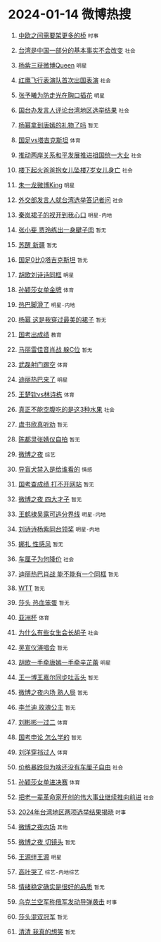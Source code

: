 # 2024-01-14 微博热搜 
1. [中欧之间需要架更多的桥](https://m.weibo.cn/search?containerid=100103type%3D1%26t%3D10%26q%3D%23%E4%B8%AD%E6%AC%A7%E4%B9%8B%E9%97%B4%E9%9C%80%E8%A6%81%E6%9E%B6%E6%9B%B4%E5%A4%9A%E7%9A%84%E6%A1%A5%23&stream_entry_id=51&isnewpage=1&extparam=seat%3D1%26cate%3D10103%26q%3D%2523%25E4%25B8%25AD%25E6%25AC%25A7%25E4%25B9%258B%25E9%2597%25B4%25E9%259C%2580%25E8%25A6%2581%25E6%259E%25B6%25E6%259B%25B4%25E5%25A4%259A%25E7%259A%2584%25E6%25A1%25A5%2523%26dgr%3D0%26pos%3D0%26filter_type%3Drealtimehot%26c_type%3D51%26stream_entry_id%3D51%26display_time%3D1705165446%26pre_seqid%3D170516544623000451176) `时事` 

2. [台湾是中国一部分的基本事实不会改变](https://m.weibo.cn/search?containerid=100103type%3D1%26t%3D10%26q%3D%23%E5%8F%B0%E6%B9%BE%E6%98%AF%E4%B8%AD%E5%9B%BD%E4%B8%80%E9%83%A8%E5%88%86%E7%9A%84%E5%9F%BA%E6%9C%AC%E4%BA%8B%E5%AE%9E%E4%B8%8D%E4%BC%9A%E6%94%B9%E5%8F%98%23&stream_entry_id=31&isnewpage=1&extparam=seat%3D1%26cate%3D5001%26flag%3D4%26filter_type%3Drealtimehot%26stream_entry_id%3D31%26lcate%3D5001%26band_rank%3D1%26q%3D%2523%25E5%258F%25B0%25E6%25B9%25BE%25E6%2598%25AF%25E4%25B8%25AD%25E5%259B%25BD%25E4%25B8%2580%25E9%2583%25A8%25E5%2588%2586%25E7%259A%2584%25E5%259F%25BA%25E6%259C%25AC%25E4%25BA%258B%25E5%25AE%259E%25E4%25B8%258D%25E4%25BC%259A%25E6%2594%25B9%25E5%258F%2598%2523%26dgr%3D0%26pos%3D0%26c_type%3D31%26realpos%3D1%26display_time%3D1705165446%26pre_seqid%3D170516544623000451176) `社会` 

3. [杨紫三获微博Queen](https://m.weibo.cn/search?containerid=100103type%3D1%26t%3D10%26q%3D%23%E6%9D%A8%E7%B4%AB%E4%B8%89%E8%8E%B7%E5%BE%AE%E5%8D%9AQueen%23&stream_entry_id=31&isnewpage=1&extparam=seat%3D1%26cate%3D5001%26flag%3D2%26filter_type%3Drealtimehot%26stream_entry_id%3D31%26lcate%3D5001%26band_rank%3D2%26q%3D%2523%25E6%259D%25A8%25E7%25B4%25AB%25E4%25B8%2589%25E8%258E%25B7%25E5%25BE%25AE%25E5%258D%259AQueen%2523%26dgr%3D0%26pos%3D1%26c_type%3D31%26realpos%3D2%26display_time%3D1705165446%26pre_seqid%3D170516544623000451176) `明星` 

4. [红鹰飞行表演队首次出国表演](https://m.weibo.cn/search?containerid=100103type%3D1%26t%3D10%26q%3D%23%E7%BA%A2%E9%B9%B0%E9%A3%9E%E8%A1%8C%E8%A1%A8%E6%BC%94%E9%98%9F%E9%A6%96%E6%AC%A1%E5%87%BA%E5%9B%BD%E8%A1%A8%E6%BC%94%23&stream_entry_id=31&isnewpage=1&extparam=seat%3D1%26cate%3D5001%26flag%3D0%26filter_type%3Drealtimehot%26stream_entry_id%3D31%26lcate%3D5001%26band_rank%3D3%26q%3D%2523%25E7%25BA%25A2%25E9%25B9%25B0%25E9%25A3%259E%25E8%25A1%258C%25E8%25A1%25A8%25E6%25BC%2594%25E9%2598%259F%25E9%25A6%2596%25E6%25AC%25A1%25E5%2587%25BA%25E5%259B%25BD%25E8%25A1%25A8%25E6%25BC%2594%2523%26dgr%3D0%26pos%3D2%26c_type%3D31%26realpos%3D3%26display_time%3D1705165446%26pre_seqid%3D170516544623000451176) `社会` 

5. [张予曦为防走光在胸口插花](https://m.weibo.cn/search?containerid=100103type%3D1%26t%3D10%26q%3D%23%E5%BC%A0%E4%BA%88%E6%9B%A6%E4%B8%BA%E9%98%B2%E8%B5%B0%E5%85%89%E5%9C%A8%E8%83%B8%E5%8F%A3%E6%8F%92%E8%8A%B1%23&stream_entry_id=31&isnewpage=1&extparam=seat%3D1%26cate%3D5001%26flag%3D1%26filter_type%3Drealtimehot%26stream_entry_id%3D31%26lcate%3D5001%26band_rank%3D4%26q%3D%2523%25E5%25BC%25A0%25E4%25BA%2588%25E6%259B%25A6%25E4%25B8%25BA%25E9%2598%25B2%25E8%25B5%25B0%25E5%2585%2589%25E5%259C%25A8%25E8%2583%25B8%25E5%258F%25A3%25E6%258F%2592%25E8%258A%25B1%2523%26dgr%3D0%26pos%3D3%26c_type%3D31%26realpos%3D4%26display_time%3D1705165446%26pre_seqid%3D170516544623000451176) `明星` 

6. [国台办发言人评论台湾地区选举结果](https://m.weibo.cn/search?containerid=100103type%3D1%26t%3D10%26q%3D%23%E5%9B%BD%E5%8F%B0%E5%8A%9E%E5%8F%91%E8%A8%80%E4%BA%BA%E8%AF%84%E8%AE%BA%E5%8F%B0%E6%B9%BE%E5%9C%B0%E5%8C%BA%E9%80%89%E4%B8%BE%E7%BB%93%E6%9E%9C%23&stream_entry_id=31&isnewpage=1&extparam=seat%3D1%26cate%3D5001%26flag%3D0%26filter_type%3Drealtimehot%26stream_entry_id%3D31%26lcate%3D5001%26band_rank%3D5%26q%3D%2523%25E5%259B%25BD%25E5%258F%25B0%25E5%258A%259E%25E5%258F%2591%25E8%25A8%2580%25E4%25BA%25BA%25E8%25AF%2584%25E8%25AE%25BA%25E5%258F%25B0%25E6%25B9%25BE%25E5%259C%25B0%25E5%258C%25BA%25E9%2580%2589%25E4%25B8%25BE%25E7%25BB%2593%25E6%259E%259C%2523%26dgr%3D0%26pos%3D4%26c_type%3D31%26realpos%3D5%26display_time%3D1705165446%26pre_seqid%3D170516544623000451176) `社会` 

7. [杨幂拿到唐嫣的礼物了吗](https://m.weibo.cn/search?containerid=100103type%3D1%26t%3D10%26q%3D%E6%9D%A8%E5%B9%82%E6%8B%BF%E5%88%B0%E5%94%90%E5%AB%A3%E7%9A%84%E7%A4%BC%E7%89%A9%E4%BA%86%E5%90%97&stream_entry_id=31&isnewpage=1&extparam=seat%3D1%26cate%3D5001%26flag%3D2%26filter_type%3Drealtimehot%26stream_entry_id%3D31%26lcate%3D5001%26band_rank%3D6%26q%3D%25E6%259D%25A8%25E5%25B9%2582%25E6%258B%25BF%25E5%2588%25B0%25E5%2594%2590%25E5%25AB%25A3%25E7%259A%2584%25E7%25A4%25BC%25E7%2589%25A9%25E4%25BA%2586%25E5%2590%2597%26dgr%3D0%26pos%3D5%26c_type%3D31%26realpos%3D6%26display_time%3D1705165446%26pre_seqid%3D170516544623000451176) `暂无` 

8. [国足vs塔吉克斯坦](https://m.weibo.cn/search?containerid=100103type%3D1%26t%3D10%26q%3D%23%E5%9B%BD%E8%B6%B3vs%E5%A1%94%E5%90%89%E5%85%8B%E6%96%AF%E5%9D%A6%23&stream_entry_id=31&isnewpage=1&extparam=seat%3D1%26cate%3D5001%26flag%3D2%26filter_type%3Drealtimehot%26stream_entry_id%3D31%26lcate%3D5001%26band_rank%3D7%26q%3D%2523%25E5%259B%25BD%25E8%25B6%25B3vs%25E5%25A1%2594%25E5%2590%2589%25E5%2585%258B%25E6%2596%25AF%25E5%259D%25A6%2523%26dgr%3D0%26pos%3D6%26c_type%3D31%26realpos%3D7%26display_time%3D1705165446%26pre_seqid%3D170516544623000451176) `体育` 

9. [推动两岸关系和平发展推进祖国统一大业](https://m.weibo.cn/search?containerid=100103type%3D1%26t%3D10%26q%3D%23%E6%8E%A8%E5%8A%A8%E4%B8%A4%E5%B2%B8%E5%85%B3%E7%B3%BB%E5%92%8C%E5%B9%B3%E5%8F%91%E5%B1%95%E6%8E%A8%E8%BF%9B%E7%A5%96%E5%9B%BD%E7%BB%9F%E4%B8%80%E5%A4%A7%E4%B8%9A%23&stream_entry_id=31&isnewpage=1&extparam=seat%3D1%26cate%3D5001%26flag%3D1%26filter_type%3Drealtimehot%26stream_entry_id%3D31%26lcate%3D5001%26band_rank%3D8%26q%3D%2523%25E6%258E%25A8%25E5%258A%25A8%25E4%25B8%25A4%25E5%25B2%25B8%25E5%2585%25B3%25E7%25B3%25BB%25E5%2592%258C%25E5%25B9%25B3%25E5%258F%2591%25E5%25B1%2595%25E6%258E%25A8%25E8%25BF%259B%25E7%25A5%2596%25E5%259B%25BD%25E7%25BB%259F%25E4%25B8%2580%25E5%25A4%25A7%25E4%25B8%259A%2523%26dgr%3D0%26pos%3D7%26c_type%3D31%26realpos%3D8%26display_time%3D1705165446%26pre_seqid%3D170516544623000451176) `社会` 

10. [楼下起火爸爸抱女儿坠楼7岁女儿身亡](https://m.weibo.cn/search?containerid=100103type%3D1%26t%3D10%26q%3D%23%E6%A5%BC%E4%B8%8B%E8%B5%B7%E7%81%AB%E7%88%B8%E7%88%B8%E6%8A%B1%E5%A5%B3%E5%84%BF%E5%9D%A0%E6%A5%BC7%E5%B2%81%E5%A5%B3%E5%84%BF%E8%BA%AB%E4%BA%A1%23&stream_entry_id=31&isnewpage=1&extparam=seat%3D1%26cate%3D5001%26flag%3D1%26filter_type%3Drealtimehot%26stream_entry_id%3D31%26lcate%3D5001%26band_rank%3D9%26q%3D%2523%25E6%25A5%25BC%25E4%25B8%258B%25E8%25B5%25B7%25E7%2581%25AB%25E7%2588%25B8%25E7%2588%25B8%25E6%258A%25B1%25E5%25A5%25B3%25E5%2584%25BF%25E5%259D%25A0%25E6%25A5%25BC7%25E5%25B2%2581%25E5%25A5%25B3%25E5%2584%25BF%25E8%25BA%25AB%25E4%25BA%25A1%2523%26dgr%3D0%26pos%3D8%26c_type%3D31%26realpos%3D9%26display_time%3D1705165446%26pre_seqid%3D170516544623000451176) `社会` 

11. [朱一龙微博King](https://m.weibo.cn/search?containerid=100103type%3D1%26t%3D10%26q%3D%23%E6%9C%B1%E4%B8%80%E9%BE%99%E5%BE%AE%E5%8D%9AKing%23&stream_entry_id=31&isnewpage=1&extparam=seat%3D1%26cate%3D5001%26flag%3D16%26filter_type%3Drealtimehot%26stream_entry_id%3D31%26lcate%3D5001%26band_rank%3D10%26q%3D%2523%25E6%259C%25B1%25E4%25B8%2580%25E9%25BE%2599%25E5%25BE%25AE%25E5%258D%259AKing%2523%26dgr%3D0%26pos%3D9%26c_type%3D31%26realpos%3D10%26display_time%3D1705165446%26pre_seqid%3D170516544623000451176) `明星` 

12. [外交部发言人就台湾选举答记者问](https://m.weibo.cn/search?containerid=100103type%3D1%26t%3D10%26q%3D%23%E5%A4%96%E4%BA%A4%E9%83%A8%E5%8F%91%E8%A8%80%E4%BA%BA%E5%B0%B1%E5%8F%B0%E6%B9%BE%E9%80%89%E4%B8%BE%E7%AD%94%E8%AE%B0%E8%80%85%E9%97%AE%23&stream_entry_id=31&isnewpage=1&extparam=seat%3D1%26cate%3D5001%26flag%3D1%26filter_type%3Drealtimehot%26stream_entry_id%3D31%26lcate%3D5001%26band_rank%3D11%26q%3D%2523%25E5%25A4%2596%25E4%25BA%25A4%25E9%2583%25A8%25E5%258F%2591%25E8%25A8%2580%25E4%25BA%25BA%25E5%25B0%25B1%25E5%258F%25B0%25E6%25B9%25BE%25E9%2580%2589%25E4%25B8%25BE%25E7%25AD%2594%25E8%25AE%25B0%25E8%2580%2585%25E9%2597%25AE%2523%26dgr%3D0%26pos%3D10%26c_type%3D31%26realpos%3D11%26display_time%3D1705165446%26pre_seqid%3D170516544623000451176) `社会` 

13. [秦岚裙子的衩开到我心口](https://m.weibo.cn/search?containerid=100103type%3D1%26t%3D10%26q%3D%23%E7%A7%A6%E5%B2%9A%E8%A3%99%E5%AD%90%E7%9A%84%E8%A1%A9%E5%BC%80%E5%88%B0%E6%88%91%E5%BF%83%E5%8F%A3%23&stream_entry_id=31&isnewpage=1&extparam=seat%3D1%26cate%3D5001%26flag%3D1%26filter_type%3Drealtimehot%26stream_entry_id%3D31%26lcate%3D5001%26band_rank%3D12%26q%3D%2523%25E7%25A7%25A6%25E5%25B2%259A%25E8%25A3%2599%25E5%25AD%2590%25E7%259A%2584%25E8%25A1%25A9%25E5%25BC%2580%25E5%2588%25B0%25E6%2588%2591%25E5%25BF%2583%25E5%258F%25A3%2523%26dgr%3D0%26pos%3D11%26c_type%3D31%26realpos%3D12%26display_time%3D1705165446%26pre_seqid%3D170516544623000451176) `明星-内地` 

14. [张小斐 贾玲练出一身腱子肉](https://m.weibo.cn/search?containerid=100103type%3D1%26t%3D10%26q%3D%E5%BC%A0%E5%B0%8F%E6%96%90+%E8%B4%BE%E7%8E%B2%E7%BB%83%E5%87%BA%E4%B8%80%E8%BA%AB%E8%85%B1%E5%AD%90%E8%82%89&stream_entry_id=31&isnewpage=1&extparam=seat%3D1%26cate%3D5001%26flag%3D2%26filter_type%3Drealtimehot%26stream_entry_id%3D31%26lcate%3D5001%26band_rank%3D13%26q%3D%25E5%25BC%25A0%25E5%25B0%258F%25E6%2596%2590%2520%25E8%25B4%25BE%25E7%258E%25B2%25E7%25BB%2583%25E5%2587%25BA%25E4%25B8%2580%25E8%25BA%25AB%25E8%2585%25B1%25E5%25AD%2590%25E8%2582%2589%26dgr%3D0%26pos%3D12%26c_type%3D31%26realpos%3D13%26display_time%3D1705165446%26pre_seqid%3D170516544623000451176) `暂无` 

15. [苏醒 新疆](https://m.weibo.cn/search?containerid=100103type%3D1%26t%3D10%26q%3D%E8%8B%8F%E9%86%92+%E6%96%B0%E7%96%86&stream_entry_id=31&isnewpage=1&extparam=seat%3D1%26cate%3D5001%26flag%3D1%26filter_type%3Drealtimehot%26stream_entry_id%3D31%26lcate%3D5001%26band_rank%3D14%26q%3D%25E8%258B%258F%25E9%2586%2592%2520%25E6%2596%25B0%25E7%2596%2586%26dgr%3D0%26pos%3D13%26c_type%3D31%26realpos%3D14%26display_time%3D1705165446%26pre_seqid%3D170516544623000451176) `暂无` 

16. [国足0比0塔吉克斯坦](https://m.weibo.cn/search?containerid=100103type%3D1%26t%3D10%26q%3D%E5%9B%BD%E8%B6%B30%E6%AF%940%E5%A1%94%E5%90%89%E5%85%8B%E6%96%AF%E5%9D%A6&stream_entry_id=31&isnewpage=1&extparam=seat%3D1%26cate%3D5001%26flag%3D1%26filter_type%3Drealtimehot%26stream_entry_id%3D31%26lcate%3D5001%26band_rank%3D15%26q%3D%25E5%259B%25BD%25E8%25B6%25B30%25E6%25AF%25940%25E5%25A1%2594%25E5%2590%2589%25E5%2585%258B%25E6%2596%25AF%25E5%259D%25A6%26dgr%3D0%26pos%3D14%26c_type%3D31%26realpos%3D15%26display_time%3D1705165446%26pre_seqid%3D170516544623000451176) `暂无` 

17. [胡歌刘诗诗同框](https://m.weibo.cn/search?containerid=100103type%3D1%26t%3D10%26q%3D%23%E8%83%A1%E6%AD%8C%E5%88%98%E8%AF%97%E8%AF%97%E5%90%8C%E6%A1%86%23&stream_entry_id=31&isnewpage=1&extparam=seat%3D1%26cate%3D5001%26flag%3D0%26filter_type%3Drealtimehot%26stream_entry_id%3D31%26lcate%3D5001%26band_rank%3D16%26q%3D%2523%25E8%2583%25A1%25E6%25AD%258C%25E5%2588%2598%25E8%25AF%2597%25E8%25AF%2597%25E5%2590%258C%25E6%25A1%2586%2523%26dgr%3D0%26pos%3D15%26c_type%3D31%26realpos%3D16%26display_time%3D1705165446%26pre_seqid%3D170516544623000451176) `明星` 

18. [孙颖莎女单金牌](https://m.weibo.cn/search?containerid=100103type%3D1%26t%3D10%26q%3D%E5%AD%99%E9%A2%96%E8%8E%8E%E5%A5%B3%E5%8D%95%E9%87%91%E7%89%8C&stream_entry_id=31&isnewpage=1&extparam=seat%3D1%26cate%3D5001%26flag%3D1%26filter_type%3Drealtimehot%26stream_entry_id%3D31%26lcate%3D5001%26band_rank%3D17%26q%3D%25E5%25AD%2599%25E9%25A2%2596%25E8%258E%258E%25E5%25A5%25B3%25E5%258D%2595%25E9%2587%2591%25E7%2589%258C%26dgr%3D0%26pos%3D16%26c_type%3D31%26realpos%3D17%26display_time%3D1705165446%26pre_seqid%3D170516544623000451176) `体育` 

19. [热巴脚滑了](https://m.weibo.cn/search?containerid=100103type%3D1%26t%3D10%26q%3D%23%E7%83%AD%E5%B7%B4%E8%84%9A%E6%BB%91%E4%BA%86%23&stream_entry_id=31&isnewpage=1&extparam=seat%3D1%26cate%3D5001%26flag%3D2%26filter_type%3Drealtimehot%26stream_entry_id%3D31%26lcate%3D5001%26band_rank%3D18%26q%3D%2523%25E7%2583%25AD%25E5%25B7%25B4%25E8%2584%259A%25E6%25BB%2591%25E4%25BA%2586%2523%26dgr%3D0%26pos%3D17%26c_type%3D31%26realpos%3D18%26display_time%3D1705165446%26pre_seqid%3D170516544623000451176) `明星-内地` 

20. [杨幂 这是我穿过最美的裙子](https://m.weibo.cn/search?containerid=100103type%3D1%26t%3D10%26q%3D%E6%9D%A8%E5%B9%82+%E8%BF%99%E6%98%AF%E6%88%91%E7%A9%BF%E8%BF%87%E6%9C%80%E7%BE%8E%E7%9A%84%E8%A3%99%E5%AD%90&stream_entry_id=31&isnewpage=1&extparam=seat%3D1%26cate%3D5001%26flag%3D2%26filter_type%3Drealtimehot%26stream_entry_id%3D31%26lcate%3D5001%26band_rank%3D19%26q%3D%25E6%259D%25A8%25E5%25B9%2582%2520%25E8%25BF%2599%25E6%2598%25AF%25E6%2588%2591%25E7%25A9%25BF%25E8%25BF%2587%25E6%259C%2580%25E7%25BE%258E%25E7%259A%2584%25E8%25A3%2599%25E5%25AD%2590%26dgr%3D0%26pos%3D18%26c_type%3D31%26realpos%3D19%26display_time%3D1705165446%26pre_seqid%3D170516544623000451176) `暂无` 

21. [国考出成绩](https://m.weibo.cn/search?containerid=100103type%3D1%26t%3D10%26q%3D%E5%9B%BD%E8%80%83%E5%87%BA%E6%88%90%E7%BB%A9&stream_entry_id=31&isnewpage=1&extparam=seat%3D1%26cate%3D5001%26flag%3D0%26filter_type%3Drealtimehot%26stream_entry_id%3D31%26lcate%3D5001%26band_rank%3D20%26q%3D%25E5%259B%25BD%25E8%2580%2583%25E5%2587%25BA%25E6%2588%2590%25E7%25BB%25A9%26dgr%3D0%26pos%3D19%26c_type%3D31%26realpos%3D20%26display_time%3D1705165446%26pre_seqid%3D170516544623000451176) `教育` 

22. [马丽雷佳音肖战 躲C位](https://m.weibo.cn/search?containerid=100103type%3D1%26t%3D10%26q%3D%E9%A9%AC%E4%B8%BD%E9%9B%B7%E4%BD%B3%E9%9F%B3%E8%82%96%E6%88%98+%E8%BA%B2C%E4%BD%8D&stream_entry_id=31&isnewpage=1&extparam=seat%3D1%26cate%3D5001%26flag%3D0%26filter_type%3Drealtimehot%26stream_entry_id%3D31%26lcate%3D5001%26band_rank%3D21%26q%3D%25E9%25A9%25AC%25E4%25B8%25BD%25E9%259B%25B7%25E4%25BD%25B3%25E9%259F%25B3%25E8%2582%2596%25E6%2588%2598%2520%25E8%25BA%25B2C%25E4%25BD%258D%26dgr%3D0%26pos%3D20%26c_type%3D31%26realpos%3D21%26display_time%3D1705165446%26pre_seqid%3D170516544623000451176) `暂无` 

23. [武磊射门踢空](https://m.weibo.cn/search?containerid=100103type%3D1%26t%3D10%26q%3D%23%E6%AD%A6%E7%A3%8A%E5%B0%84%E9%97%A8%E8%B8%A2%E7%A9%BA%23&stream_entry_id=31&isnewpage=1&extparam=seat%3D1%26cate%3D5001%26flag%3D0%26filter_type%3Drealtimehot%26stream_entry_id%3D31%26lcate%3D5001%26band_rank%3D22%26q%3D%2523%25E6%25AD%25A6%25E7%25A3%258A%25E5%25B0%2584%25E9%2597%25A8%25E8%25B8%25A2%25E7%25A9%25BA%2523%26dgr%3D0%26pos%3D21%26c_type%3D31%26realpos%3D22%26display_time%3D1705165446%26pre_seqid%3D170516544623000451176) `体育` 

24. [迪丽热巴来了](https://m.weibo.cn/search?containerid=100103type%3D1%26t%3D10%26q%3D%23%E8%BF%AA%E4%B8%BD%E7%83%AD%E5%B7%B4%E6%9D%A5%E4%BA%86%23&stream_entry_id=31&isnewpage=1&extparam=seat%3D1%26cate%3D5001%26flag%3D0%26filter_type%3Drealtimehot%26stream_entry_id%3D31%26lcate%3D5001%26band_rank%3D23%26q%3D%2523%25E8%25BF%25AA%25E4%25B8%25BD%25E7%2583%25AD%25E5%25B7%25B4%25E6%259D%25A5%25E4%25BA%2586%2523%26dgr%3D0%26pos%3D22%26c_type%3D31%26realpos%3D23%26display_time%3D1705165446%26pre_seqid%3D170516544623000451176) `明星` 

25. [王楚钦vs林诗栋](https://m.weibo.cn/search?containerid=100103type%3D1%26t%3D10%26q%3D%23%E7%8E%8B%E6%A5%9A%E9%92%A6vs%E6%9E%97%E8%AF%97%E6%A0%8B%23&stream_entry_id=31&isnewpage=1&extparam=seat%3D1%26cate%3D5001%26flag%3D1%26filter_type%3Drealtimehot%26stream_entry_id%3D31%26lcate%3D5001%26band_rank%3D24%26q%3D%2523%25E7%258E%258B%25E6%25A5%259A%25E9%2592%25A6vs%25E6%259E%2597%25E8%25AF%2597%25E6%25A0%258B%2523%26dgr%3D0%26pos%3D23%26c_type%3D31%26realpos%3D24%26display_time%3D1705165446%26pre_seqid%3D170516544623000451176) `体育` 

26. [真正不能空腹吃的是这3种水果](https://m.weibo.cn/search?containerid=100103type%3D1%26t%3D10%26q%3D%23%E7%9C%9F%E6%AD%A3%E4%B8%8D%E8%83%BD%E7%A9%BA%E8%85%B9%E5%90%83%E7%9A%84%E6%98%AF%E8%BF%993%E7%A7%8D%E6%B0%B4%E6%9E%9C%23&stream_entry_id=31&isnewpage=1&extparam=seat%3D1%26cate%3D5001%26flag%3D0%26filter_type%3Drealtimehot%26stream_entry_id%3D31%26lcate%3D5001%26band_rank%3D25%26q%3D%2523%25E7%259C%259F%25E6%25AD%25A3%25E4%25B8%258D%25E8%2583%25BD%25E7%25A9%25BA%25E8%2585%25B9%25E5%2590%2583%25E7%259A%2584%25E6%2598%25AF%25E8%25BF%25993%25E7%25A7%258D%25E6%25B0%25B4%25E6%259E%259C%2523%26dgr%3D0%26pos%3D24%26c_type%3D31%26realpos%3D25%26display_time%3D1705165446%26pre_seqid%3D170516544623000451176) `社会` 

27. [虞书欣真听劝](https://m.weibo.cn/search?containerid=100103type%3D1%26t%3D10%26q%3D%E8%99%9E%E4%B9%A6%E6%AC%A3%E7%9C%9F%E5%90%AC%E5%8A%9D&stream_entry_id=31&isnewpage=1&extparam=seat%3D1%26cate%3D5001%26flag%3D0%26filter_type%3Drealtimehot%26stream_entry_id%3D31%26lcate%3D5001%26band_rank%3D26%26q%3D%25E8%2599%259E%25E4%25B9%25A6%25E6%25AC%25A3%25E7%259C%259F%25E5%2590%25AC%25E5%258A%259D%26dgr%3D0%26pos%3D25%26c_type%3D31%26realpos%3D26%26display_time%3D1705165446%26pre_seqid%3D170516544623000451176) `暂无` 

28. [陈都灵张婧仪自拍](https://m.weibo.cn/search?containerid=100103type%3D1%26t%3D10%26q%3D%E9%99%88%E9%83%BD%E7%81%B5%E5%BC%A0%E5%A9%A7%E4%BB%AA%E8%87%AA%E6%8B%8D&stream_entry_id=31&isnewpage=1&extparam=seat%3D1%26cate%3D5001%26flag%3D1%26filter_type%3Drealtimehot%26stream_entry_id%3D31%26lcate%3D5001%26band_rank%3D27%26q%3D%25E9%2599%2588%25E9%2583%25BD%25E7%2581%25B5%25E5%25BC%25A0%25E5%25A9%25A7%25E4%25BB%25AA%25E8%2587%25AA%25E6%258B%258D%26dgr%3D0%26pos%3D26%26c_type%3D31%26realpos%3D27%26display_time%3D1705165446%26pre_seqid%3D170516544623000451176) `暂无` 

29. [微博之夜](https://m.weibo.cn/search?containerid=100103type%3D1%26t%3D10%26q%3D%E5%BE%AE%E5%8D%9A%E4%B9%8B%E5%A4%9C&stream_entry_id=31&isnewpage=1&extparam=seat%3D1%26cate%3D5001%26flag%3D0%26filter_type%3Drealtimehot%26stream_entry_id%3D31%26lcate%3D5001%26band_rank%3D28%26q%3D%25E5%25BE%25AE%25E5%258D%259A%25E4%25B9%258B%25E5%25A4%259C%26dgr%3D0%26pos%3D27%26c_type%3D31%26realpos%3D28%26display_time%3D1705165446%26pre_seqid%3D170516544623000451176) `综艺` 

30. [导盲犬禁入是给谁看的](https://m.weibo.cn/search?containerid=100103type%3D1%26t%3D10%26q%3D%23%E5%AF%BC%E7%9B%B2%E7%8A%AC%E7%A6%81%E5%85%A5%E6%98%AF%E7%BB%99%E8%B0%81%E7%9C%8B%E7%9A%84%23&stream_entry_id=31&isnewpage=1&extparam=seat%3D1%26cate%3D5001%26flag%3D1%26filter_type%3Drealtimehot%26stream_entry_id%3D31%26lcate%3D5001%26band_rank%3D29%26q%3D%2523%25E5%25AF%25BC%25E7%259B%25B2%25E7%258A%25AC%25E7%25A6%2581%25E5%2585%25A5%25E6%2598%25AF%25E7%25BB%2599%25E8%25B0%2581%25E7%259C%258B%25E7%259A%2584%2523%26dgr%3D0%26pos%3D28%26c_type%3D31%26realpos%3D29%26display_time%3D1705165446%26pre_seqid%3D170516544623000451176) `情感` 

31. [国考查成绩 打不开网站](https://m.weibo.cn/search?containerid=100103type%3D1%26t%3D10%26q%3D%E5%9B%BD%E8%80%83%E6%9F%A5%E6%88%90%E7%BB%A9+%E6%89%93%E4%B8%8D%E5%BC%80%E7%BD%91%E7%AB%99&stream_entry_id=31&isnewpage=1&extparam=seat%3D1%26cate%3D5001%26flag%3D0%26filter_type%3Drealtimehot%26stream_entry_id%3D31%26lcate%3D5001%26band_rank%3D30%26q%3D%25E5%259B%25BD%25E8%2580%2583%25E6%259F%25A5%25E6%2588%2590%25E7%25BB%25A9%2520%25E6%2589%2593%25E4%25B8%258D%25E5%25BC%2580%25E7%25BD%2591%25E7%25AB%2599%26dgr%3D0%26pos%3D29%26c_type%3D31%26realpos%3D30%26display_time%3D1705165446%26pre_seqid%3D170516544623000451176) `暂无` 

32. [微博之夜 四大才子](https://m.weibo.cn/search?containerid=100103type%3D1%26t%3D10%26q%3D%E5%BE%AE%E5%8D%9A%E4%B9%8B%E5%A4%9C+%E5%9B%9B%E5%A4%A7%E6%89%8D%E5%AD%90&stream_entry_id=31&isnewpage=1&extparam=seat%3D1%26cate%3D5001%26flag%3D0%26filter_type%3Drealtimehot%26stream_entry_id%3D31%26lcate%3D5001%26band_rank%3D31%26q%3D%25E5%25BE%25AE%25E5%258D%259A%25E4%25B9%258B%25E5%25A4%259C%2520%25E5%259B%259B%25E5%25A4%25A7%25E6%2589%258D%25E5%25AD%2590%26dgr%3D0%26pos%3D30%26c_type%3D31%26realpos%3D31%26display_time%3D1705165446%26pre_seqid%3D170516544623000451176) `暂无` 

33. [王鹤棣吴露可逃分界线](https://m.weibo.cn/search?containerid=100103type%3D1%26t%3D10%26q%3D%23%E7%8E%8B%E9%B9%A4%E6%A3%A3%E5%90%B4%E9%9C%B2%E5%8F%AF%E9%80%83%E5%88%86%E7%95%8C%E7%BA%BF%23&stream_entry_id=31&isnewpage=1&extparam=seat%3D1%26cate%3D5001%26flag%3D0%26filter_type%3Drealtimehot%26stream_entry_id%3D31%26lcate%3D5001%26band_rank%3D32%26q%3D%2523%25E7%258E%258B%25E9%25B9%25A4%25E6%25A3%25A3%25E5%2590%25B4%25E9%259C%25B2%25E5%258F%25AF%25E9%2580%2583%25E5%2588%2586%25E7%2595%258C%25E7%25BA%25BF%2523%26dgr%3D0%26pos%3D31%26c_type%3D31%26realpos%3D32%26display_time%3D1705165446%26pre_seqid%3D170516544623000451176) `明星-内地` 

34. [刘诗诗杨紫同台领奖](https://m.weibo.cn/search?containerid=100103type%3D1%26t%3D10%26q%3D%23%E5%88%98%E8%AF%97%E8%AF%97%E6%9D%A8%E7%B4%AB%E5%90%8C%E5%8F%B0%E9%A2%86%E5%A5%96%23&stream_entry_id=31&isnewpage=1&extparam=seat%3D1%26cate%3D5001%26flag%3D0%26filter_type%3Drealtimehot%26stream_entry_id%3D31%26lcate%3D5001%26band_rank%3D33%26q%3D%2523%25E5%2588%2598%25E8%25AF%2597%25E8%25AF%2597%25E6%259D%25A8%25E7%25B4%25AB%25E5%2590%258C%25E5%258F%25B0%25E9%25A2%2586%25E5%25A5%2596%2523%26dgr%3D0%26pos%3D32%26c_type%3D31%26realpos%3D33%26display_time%3D1705165446%26pre_seqid%3D170516544623000451176) `明星-内地` 

35. [娜扎 性感风](https://m.weibo.cn/search?containerid=100103type%3D1%26t%3D10%26q%3D%E5%A8%9C%E6%89%8E+%E6%80%A7%E6%84%9F%E9%A3%8E&stream_entry_id=31&isnewpage=1&extparam=seat%3D1%26cate%3D5001%26flag%3D0%26filter_type%3Drealtimehot%26stream_entry_id%3D31%26lcate%3D5001%26band_rank%3D34%26q%3D%25E5%25A8%259C%25E6%2589%258E%2520%25E6%2580%25A7%25E6%2584%259F%25E9%25A3%258E%26dgr%3D0%26pos%3D33%26c_type%3D31%26realpos%3D34%26display_time%3D1705165446%26pre_seqid%3D170516544623000451176) `暂无` 

36. [车厘子为何降价](https://m.weibo.cn/search?containerid=100103type%3D1%26t%3D10%26q%3D%23%E8%BD%A6%E5%8E%98%E5%AD%90%E4%B8%BA%E4%BD%95%E9%99%8D%E4%BB%B7%23&stream_entry_id=31&isnewpage=1&extparam=seat%3D1%26cate%3D5001%26flag%3D0%26filter_type%3Drealtimehot%26stream_entry_id%3D31%26lcate%3D5001%26band_rank%3D35%26q%3D%2523%25E8%25BD%25A6%25E5%258E%2598%25E5%25AD%2590%25E4%25B8%25BA%25E4%25BD%2595%25E9%2599%258D%25E4%25BB%25B7%2523%26dgr%3D0%26pos%3D34%26c_type%3D31%26realpos%3D35%26display_time%3D1705165446%26pre_seqid%3D170516544623000451176) `社会` 

37. [迪丽热巴肖战 能不能有一个同框](https://m.weibo.cn/search?containerid=100103type%3D1%26t%3D10%26q%3D%E8%BF%AA%E4%B8%BD%E7%83%AD%E5%B7%B4%E8%82%96%E6%88%98+%E8%83%BD%E4%B8%8D%E8%83%BD%E6%9C%89%E4%B8%80%E4%B8%AA%E5%90%8C%E6%A1%86&stream_entry_id=31&isnewpage=1&extparam=seat%3D1%26cate%3D5001%26flag%3D0%26filter_type%3Drealtimehot%26stream_entry_id%3D31%26lcate%3D5001%26band_rank%3D36%26q%3D%25E8%25BF%25AA%25E4%25B8%25BD%25E7%2583%25AD%25E5%25B7%25B4%25E8%2582%2596%25E6%2588%2598%2520%25E8%2583%25BD%25E4%25B8%258D%25E8%2583%25BD%25E6%259C%2589%25E4%25B8%2580%25E4%25B8%25AA%25E5%2590%258C%25E6%25A1%2586%26dgr%3D0%26pos%3D35%26c_type%3D31%26realpos%3D36%26display_time%3D1705165446%26pre_seqid%3D170516544623000451176) `暂无` 

38. [WTT](https://m.weibo.cn/search?containerid=100103type%3D1%26t%3D10%26q%3DWTT&stream_entry_id=31&isnewpage=1&extparam=seat%3D1%26cate%3D5001%26flag%3D0%26filter_type%3Drealtimehot%26stream_entry_id%3D31%26lcate%3D5001%26band_rank%3D37%26q%3DWTT%26dgr%3D0%26pos%3D36%26c_type%3D31%26realpos%3D37%26display_time%3D1705165446%26pre_seqid%3D170516544623000451176) `暂无` 

39. [莎头 热血笨蛋](https://m.weibo.cn/search?containerid=100103type%3D1%26t%3D10%26q%3D%E8%8E%8E%E5%A4%B4+%E7%83%AD%E8%A1%80%E7%AC%A8%E8%9B%8B&stream_entry_id=31&isnewpage=1&extparam=seat%3D1%26cate%3D5001%26flag%3D0%26filter_type%3Drealtimehot%26stream_entry_id%3D31%26lcate%3D5001%26band_rank%3D38%26q%3D%25E8%258E%258E%25E5%25A4%25B4%2520%25E7%2583%25AD%25E8%25A1%2580%25E7%25AC%25A8%25E8%259B%258B%26dgr%3D0%26pos%3D37%26c_type%3D31%26realpos%3D38%26display_time%3D1705165446%26pre_seqid%3D170516544623000451176) `暂无` 

40. [亚洲杯](https://m.weibo.cn/search?containerid=100103type%3D1%26t%3D10%26q%3D%E4%BA%9A%E6%B4%B2%E6%9D%AF&stream_entry_id=31&isnewpage=1&extparam=seat%3D1%26cate%3D5001%26flag%3D0%26filter_type%3Drealtimehot%26stream_entry_id%3D31%26lcate%3D5001%26band_rank%3D39%26q%3D%25E4%25BA%259A%25E6%25B4%25B2%25E6%259D%25AF%26dgr%3D0%26pos%3D38%26c_type%3D31%26realpos%3D39%26display_time%3D1705165446%26pre_seqid%3D170516544623000451176) `体育` 

41. [为什么有些女生会长胡子](https://m.weibo.cn/search?containerid=100103type%3D1%26t%3D10%26q%3D%23%E4%B8%BA%E4%BB%80%E4%B9%88%E6%9C%89%E4%BA%9B%E5%A5%B3%E7%94%9F%E4%BC%9A%E9%95%BF%E8%83%A1%E5%AD%90%23&stream_entry_id=31&isnewpage=1&extparam=seat%3D1%26cate%3D5001%26flag%3D0%26filter_type%3Drealtimehot%26stream_entry_id%3D31%26lcate%3D5001%26band_rank%3D40%26q%3D%2523%25E4%25B8%25BA%25E4%25BB%2580%25E4%25B9%2588%25E6%259C%2589%25E4%25BA%259B%25E5%25A5%25B3%25E7%2594%259F%25E4%25BC%259A%25E9%2595%25BF%25E8%2583%25A1%25E5%25AD%2590%2523%26dgr%3D0%26pos%3D39%26c_type%3D31%26realpos%3D40%26display_time%3D1705165446%26pre_seqid%3D170516544623000451176) `社会` 

42. [吴宣仪演唱会](https://m.weibo.cn/search?containerid=100103type%3D1%26t%3D10%26q%3D%E5%90%B4%E5%AE%A3%E4%BB%AA%E6%BC%94%E5%94%B1%E4%BC%9A&stream_entry_id=31&isnewpage=1&extparam=seat%3D1%26cate%3D5001%26flag%3D1%26filter_type%3Drealtimehot%26stream_entry_id%3D31%26lcate%3D5001%26band_rank%3D41%26q%3D%25E5%2590%25B4%25E5%25AE%25A3%25E4%25BB%25AA%25E6%25BC%2594%25E5%2594%25B1%25E4%25BC%259A%26dgr%3D0%26pos%3D40%26c_type%3D31%26realpos%3D41%26display_time%3D1705165446%26pre_seqid%3D170516544623000451176) `暂无` 

43. [胡歌一手牵唐嫣一手牵辛芷蕾](https://m.weibo.cn/search?containerid=100103type%3D1%26t%3D10%26q%3D%23%E8%83%A1%E6%AD%8C%E4%B8%80%E6%89%8B%E7%89%B5%E5%94%90%E5%AB%A3%E4%B8%80%E6%89%8B%E7%89%B5%E8%BE%9B%E8%8A%B7%E8%95%BE%23&stream_entry_id=31&isnewpage=1&extparam=seat%3D1%26cate%3D5001%26flag%3D0%26filter_type%3Drealtimehot%26stream_entry_id%3D31%26lcate%3D5001%26band_rank%3D42%26q%3D%2523%25E8%2583%25A1%25E6%25AD%258C%25E4%25B8%2580%25E6%2589%258B%25E7%2589%25B5%25E5%2594%2590%25E5%25AB%25A3%25E4%25B8%2580%25E6%2589%258B%25E7%2589%25B5%25E8%25BE%259B%25E8%258A%25B7%25E8%2595%25BE%2523%26dgr%3D0%26pos%3D41%26c_type%3D31%26realpos%3D42%26display_time%3D1705165446%26pre_seqid%3D170516544623000451176) `明星` 

44. [王一博王嘉尔同步吐舌头](https://m.weibo.cn/search?containerid=100103type%3D1%26t%3D10%26q%3D%E7%8E%8B%E4%B8%80%E5%8D%9A%E7%8E%8B%E5%98%89%E5%B0%94%E5%90%8C%E6%AD%A5%E5%90%90%E8%88%8C%E5%A4%B4&stream_entry_id=31&isnewpage=1&extparam=seat%3D1%26cate%3D5001%26flag%3D0%26filter_type%3Drealtimehot%26stream_entry_id%3D31%26lcate%3D5001%26band_rank%3D43%26q%3D%25E7%258E%258B%25E4%25B8%2580%25E5%258D%259A%25E7%258E%258B%25E5%2598%2589%25E5%25B0%2594%25E5%2590%258C%25E6%25AD%25A5%25E5%2590%2590%25E8%2588%258C%25E5%25A4%25B4%26dgr%3D0%26pos%3D42%26c_type%3D31%26realpos%3D43%26display_time%3D1705165446%26pre_seqid%3D170516544623000451176) `暂无` 

45. [微博之夜内场 熟人局](https://m.weibo.cn/search?containerid=100103type%3D1%26t%3D10%26q%3D%E5%BE%AE%E5%8D%9A%E4%B9%8B%E5%A4%9C%E5%86%85%E5%9C%BA+%E7%86%9F%E4%BA%BA%E5%B1%80&stream_entry_id=31&isnewpage=1&extparam=seat%3D1%26cate%3D5001%26flag%3D0%26filter_type%3Drealtimehot%26stream_entry_id%3D31%26lcate%3D5001%26band_rank%3D44%26q%3D%25E5%25BE%25AE%25E5%258D%259A%25E4%25B9%258B%25E5%25A4%259C%25E5%2586%2585%25E5%259C%25BA%2520%25E7%2586%259F%25E4%25BA%25BA%25E5%25B1%2580%26dgr%3D0%26pos%3D43%26c_type%3D31%26realpos%3D44%26display_time%3D1705165446%26pre_seqid%3D170516544623000451176) `暂无` 

46. [李兰迪 玫瑰公主](https://m.weibo.cn/search?containerid=100103type%3D1%26t%3D10%26q%3D%E6%9D%8E%E5%85%B0%E8%BF%AA+%E7%8E%AB%E7%91%B0%E5%85%AC%E4%B8%BB&stream_entry_id=31&isnewpage=1&extparam=seat%3D1%26cate%3D5001%26flag%3D1%26filter_type%3Drealtimehot%26stream_entry_id%3D31%26lcate%3D5001%26band_rank%3D45%26q%3D%25E6%259D%258E%25E5%2585%25B0%25E8%25BF%25AA%2520%25E7%258E%25AB%25E7%2591%25B0%25E5%2585%25AC%25E4%25B8%25BB%26dgr%3D0%26pos%3D44%26c_type%3D31%26realpos%3D45%26display_time%3D1705165446%26pre_seqid%3D170516544623000451176) `暂无` 

47. [刘彬彬一过二](https://m.weibo.cn/search?containerid=100103type%3D1%26t%3D10%26q%3D%23%E5%88%98%E5%BD%AC%E5%BD%AC%E4%B8%80%E8%BF%87%E4%BA%8C%23&stream_entry_id=31&isnewpage=1&extparam=seat%3D1%26cate%3D5001%26flag%3D1%26filter_type%3Drealtimehot%26stream_entry_id%3D31%26lcate%3D5001%26band_rank%3D46%26q%3D%2523%25E5%2588%2598%25E5%25BD%25AC%25E5%25BD%25AC%25E4%25B8%2580%25E8%25BF%2587%25E4%25BA%258C%2523%26dgr%3D0%26pos%3D45%26c_type%3D31%26realpos%3D46%26display_time%3D1705165446%26pre_seqid%3D170516544623000451176) `体育` 

48. [国考申论 怎么学的](https://m.weibo.cn/search?containerid=100103type%3D1%26t%3D10%26q%3D%E5%9B%BD%E8%80%83%E7%94%B3%E8%AE%BA+%E6%80%8E%E4%B9%88%E5%AD%A6%E7%9A%84&stream_entry_id=31&isnewpage=1&extparam=seat%3D1%26cate%3D5001%26flag%3D0%26filter_type%3Drealtimehot%26stream_entry_id%3D31%26lcate%3D5001%26band_rank%3D47%26q%3D%25E5%259B%25BD%25E8%2580%2583%25E7%2594%25B3%25E8%25AE%25BA%2520%25E6%2580%258E%25E4%25B9%2588%25E5%25AD%25A6%25E7%259A%2584%26dgr%3D0%26pos%3D46%26c_type%3D31%26realpos%3D47%26display_time%3D1705165446%26pre_seqid%3D170516544623000451176) `暂无` 

49. [刘洋穿裆过人](https://m.weibo.cn/search?containerid=100103type%3D1%26t%3D10%26q%3D%23%E5%88%98%E6%B4%8B%E7%A9%BF%E8%A3%86%E8%BF%87%E4%BA%BA%23&stream_entry_id=31&isnewpage=1&extparam=seat%3D1%26cate%3D5001%26flag%3D1%26filter_type%3Drealtimehot%26stream_entry_id%3D31%26lcate%3D5001%26band_rank%3D48%26q%3D%2523%25E5%2588%2598%25E6%25B4%258B%25E7%25A9%25BF%25E8%25A3%2586%25E8%25BF%2587%25E4%25BA%25BA%2523%26dgr%3D0%26pos%3D47%26c_type%3D31%26realpos%3D48%26display_time%3D1705165446%26pre_seqid%3D170516544623000451176) `体育` 

50. [价格暴跌但为啥还没有车厘子自由](https://m.weibo.cn/search?containerid=100103type%3D1%26t%3D10%26q%3D%23%E4%BB%B7%E6%A0%BC%E6%9A%B4%E8%B7%8C%E4%BD%86%E4%B8%BA%E5%95%A5%E8%BF%98%E6%B2%A1%E6%9C%89%E8%BD%A6%E5%8E%98%E5%AD%90%E8%87%AA%E7%94%B1%23&stream_entry_id=31&isnewpage=1&extparam=seat%3D1%26cate%3D5001%26flag%3D0%26filter_type%3Drealtimehot%26stream_entry_id%3D31%26lcate%3D5001%26band_rank%3D49%26q%3D%2523%25E4%25BB%25B7%25E6%25A0%25BC%25E6%259A%25B4%25E8%25B7%258C%25E4%25BD%2586%25E4%25B8%25BA%25E5%2595%25A5%25E8%25BF%2598%25E6%25B2%25A1%25E6%259C%2589%25E8%25BD%25A6%25E5%258E%2598%25E5%25AD%2590%25E8%2587%25AA%25E7%2594%25B1%2523%26dgr%3D0%26pos%3D48%26c_type%3D31%26realpos%3D49%26display_time%3D1705165446%26pre_seqid%3D170516544623000451176) `社会` 

51. [孙颖莎女单进决赛](https://m.weibo.cn/search?containerid=100103type%3D1%26t%3D10%26q%3D%23%E5%AD%99%E9%A2%96%E8%8E%8E%E5%A5%B3%E5%8D%95%E8%BF%9B%E5%86%B3%E8%B5%9B%23&stream_entry_id=31&isnewpage=1&extparam=seat%3D1%26cate%3D5001%26flag%3D0%26filter_type%3Drealtimehot%26stream_entry_id%3D31%26lcate%3D5001%26band_rank%3D50%26q%3D%2523%25E5%25AD%2599%25E9%25A2%2596%25E8%258E%258E%25E5%25A5%25B3%25E5%258D%2595%25E8%25BF%259B%25E5%2586%25B3%25E8%25B5%259B%2523%26dgr%3D0%26pos%3D49%26c_type%3D31%26realpos%3D50%26display_time%3D1705165446%26pre_seqid%3D170516544623000451176) `体育` 

52. [把老一辈革命家开创的伟大事业继续推向前进](https://m.weibo.cn/search?containerid=100103type%3D1%26t%3D10%26q%3D%23%E6%8A%8A%E8%80%81%E4%B8%80%E8%BE%88%E9%9D%A9%E5%91%BD%E5%AE%B6%E5%BC%80%E5%88%9B%E7%9A%84%E4%BC%9F%E5%A4%A7%E4%BA%8B%E4%B8%9A%E7%BB%A7%E7%BB%AD%E6%8E%A8%E5%90%91%E5%89%8D%E8%BF%9B%23&stream_entry_id=51&isnewpage=1&extparam=seat%3D1%26dgr%3D0%26q%3D%2523%25E6%258A%258A%25E8%2580%2581%25E4%25B8%2580%25E8%25BE%2588%25E9%259D%25A9%25E5%2591%25BD%25E5%25AE%25B6%25E5%25BC%2580%25E5%2588%259B%25E7%259A%2584%25E4%25BC%259F%25E5%25A4%25A7%25E4%25BA%258B%25E4%25B8%259A%25E7%25BB%25A7%25E7%25BB%25AD%25E6%258E%25A8%25E5%2590%2591%25E5%2589%258D%25E8%25BF%259B%2523%26c_type%3D51%26pos%3D0%26stream_entry_id%3D51%26cate%3D10103%26filter_type%3Drealtimehot%26display_time%3D1705161854%26pre_seqid%3D1705161854007932762148) `社会` 

53. [2024年台湾地区两项选举结果揭晓](https://m.weibo.cn/search?containerid=100103type%3D1%26t%3D10%26q%3D2024%E5%B9%B4%E5%8F%B0%E6%B9%BE%E5%9C%B0%E5%8C%BA%E4%B8%A4%E9%A1%B9%E9%80%89%E4%B8%BE%E7%BB%93%E6%9E%9C%E6%8F%AD%E6%99%93&stream_entry_id=31&isnewpage=1&extparam=seat%3D1%26dgr%3D0%26realpos%3D8%26lcate%3D5001%26cate%3D5001%26q%3D2024%25E5%25B9%25B4%25E5%258F%25B0%25E6%25B9%25BE%25E5%259C%25B0%25E5%258C%25BA%25E4%25B8%25A4%25E9%25A1%25B9%25E9%2580%2589%25E4%25B8%25BE%25E7%25BB%2593%25E6%259E%259C%25E6%258F%25AD%25E6%2599%2593%26c_type%3D31%26filter_type%3Drealtimehot%26flag%3D1%26stream_entry_id%3D31%26band_rank%3D8%26pos%3D7%26display_time%3D1705161854%26pre_seqid%3D1705161854007932762148) `时事` 

54. [微博之夜内场](https://m.weibo.cn/search?containerid=100103type%3D1%26t%3D10%26q%3D%E5%BE%AE%E5%8D%9A%E4%B9%8B%E5%A4%9C%E5%86%85%E5%9C%BA&stream_entry_id=31&isnewpage=1&extparam=seat%3D1%26dgr%3D0%26realpos%3D26%26lcate%3D5001%26cate%3D5001%26q%3D%25E5%25BE%25AE%25E5%258D%259A%25E4%25B9%258B%25E5%25A4%259C%25E5%2586%2585%25E5%259C%25BA%26c_type%3D31%26filter_type%3Drealtimehot%26flag%3D0%26stream_entry_id%3D31%26band_rank%3D26%26pos%3D25%26display_time%3D1705161854%26pre_seqid%3D1705161854007932762148) `其他` 

55. [微博之夜 切镜头](https://m.weibo.cn/search?containerid=100103type%3D1%26t%3D10%26q%3D%E5%BE%AE%E5%8D%9A%E4%B9%8B%E5%A4%9C+%E5%88%87%E9%95%9C%E5%A4%B4&stream_entry_id=31&isnewpage=1&extparam=seat%3D1%26dgr%3D0%26realpos%3D36%26lcate%3D5001%26cate%3D5001%26q%3D%25E5%25BE%25AE%25E5%258D%259A%25E4%25B9%258B%25E5%25A4%259C%2520%25E5%2588%2587%25E9%2595%259C%25E5%25A4%25B4%26c_type%3D31%26filter_type%3Drealtimehot%26flag%3D0%26stream_entry_id%3D31%26band_rank%3D36%26pos%3D35%26display_time%3D1705161854%26pre_seqid%3D1705161854007932762148) `暂无` 

56. [王源绊王源](https://m.weibo.cn/search?containerid=100103type%3D1%26t%3D10%26q%3D%E7%8E%8B%E6%BA%90%E7%BB%8A%E7%8E%8B%E6%BA%90&stream_entry_id=31&isnewpage=1&extparam=seat%3D1%26dgr%3D0%26realpos%3D39%26lcate%3D5001%26cate%3D5001%26q%3D%25E7%258E%258B%25E6%25BA%2590%25E7%25BB%258A%25E7%258E%258B%25E6%25BA%2590%26c_type%3D31%26filter_type%3Drealtimehot%26flag%3D0%26stream_entry_id%3D31%26band_rank%3D39%26pos%3D38%26display_time%3D1705161854%26pre_seqid%3D1705161854007932762148) `明星` 

57. [高叶哭了](https://m.weibo.cn/search?containerid=100103type%3D1%26t%3D10%26q%3D%E9%AB%98%E5%8F%B6%E5%93%AD%E4%BA%86&stream_entry_id=31&isnewpage=1&extparam=seat%3D1%26dgr%3D0%26realpos%3D42%26lcate%3D5001%26cate%3D5001%26q%3D%25E9%25AB%2598%25E5%258F%25B6%25E5%2593%25AD%25E4%25BA%2586%26c_type%3D31%26filter_type%3Drealtimehot%26flag%3D0%26stream_entry_id%3D31%26band_rank%3D42%26pos%3D41%26display_time%3D1705161854%26pre_seqid%3D1705161854007932762148) `综艺-内地综艺` 

58. [情绪稳定确实是很好的品质](https://m.weibo.cn/search?containerid=100103type%3D1%26t%3D10%26q%3D%E6%83%85%E7%BB%AA%E7%A8%B3%E5%AE%9A%E7%A1%AE%E5%AE%9E%E6%98%AF%E5%BE%88%E5%A5%BD%E7%9A%84%E5%93%81%E8%B4%A8&stream_entry_id=31&isnewpage=1&extparam=seat%3D1%26dgr%3D0%26realpos%3D44%26lcate%3D5001%26cate%3D5001%26q%3D%25E6%2583%2585%25E7%25BB%25AA%25E7%25A8%25B3%25E5%25AE%259A%25E7%25A1%25AE%25E5%25AE%259E%25E6%2598%25AF%25E5%25BE%2588%25E5%25A5%25BD%25E7%259A%2584%25E5%2593%2581%25E8%25B4%25A8%26c_type%3D31%26filter_type%3Drealtimehot%26flag%3D0%26stream_entry_id%3D31%26band_rank%3D44%26pos%3D43%26display_time%3D1705161854%26pre_seqid%3D1705161854007932762148) `暂无` 

59. [乌克兰空军称俄军发动导弹袭击](https://m.weibo.cn/search?containerid=100103type%3D1%26t%3D10%26q%3D%23%E4%B9%8C%E5%85%8B%E5%85%B0%E7%A9%BA%E5%86%9B%E7%A7%B0%E4%BF%84%E5%86%9B%E5%8F%91%E5%8A%A8%E5%AF%BC%E5%BC%B9%E8%A2%AD%E5%87%BB%23&stream_entry_id=31&isnewpage=1&extparam=seat%3D1%26dgr%3D0%26realpos%3D46%26lcate%3D5001%26cate%3D5001%26q%3D%2523%25E4%25B9%258C%25E5%2585%258B%25E5%2585%25B0%25E7%25A9%25BA%25E5%2586%259B%25E7%25A7%25B0%25E4%25BF%2584%25E5%2586%259B%25E5%258F%2591%25E5%258A%25A8%25E5%25AF%25BC%25E5%25BC%25B9%25E8%25A2%25AD%25E5%2587%25BB%2523%26c_type%3D31%26filter_type%3Drealtimehot%26flag%3D1%26stream_entry_id%3D31%26band_rank%3D46%26pos%3D45%26display_time%3D1705161854%26pre_seqid%3D1705161854007932762148) `时事` 

60. [莎头混双冠军](https://m.weibo.cn/search?containerid=100103type%3D1%26t%3D10%26q%3D%E8%8E%8E%E5%A4%B4%E6%B7%B7%E5%8F%8C%E5%86%A0%E5%86%9B&stream_entry_id=31&isnewpage=1&extparam=seat%3D1%26dgr%3D0%26realpos%3D48%26lcate%3D5001%26cate%3D5001%26q%3D%25E8%258E%258E%25E5%25A4%25B4%25E6%25B7%25B7%25E5%258F%258C%25E5%2586%25A0%25E5%2586%259B%26c_type%3D31%26filter_type%3Drealtimehot%26flag%3D0%26stream_entry_id%3D31%26band_rank%3D48%26pos%3D47%26display_time%3D1705161854%26pre_seqid%3D1705161854007932762148) `暂无` 

61. [清清 我真的想笑](https://m.weibo.cn/search?containerid=100103type%3D1%26t%3D10%26q%3D%E6%B8%85%E6%B8%85+%E6%88%91%E7%9C%9F%E7%9A%84%E6%83%B3%E7%AC%91&stream_entry_id=31&isnewpage=1&extparam=seat%3D1%26dgr%3D0%26realpos%3D50%26lcate%3D5001%26cate%3D5001%26q%3D%25E6%25B8%2585%25E6%25B8%2585%2520%25E6%2588%2591%25E7%259C%259F%25E7%259A%2584%25E6%2583%25B3%25E7%25AC%2591%26c_type%3D31%26filter_type%3Drealtimehot%26flag%3D0%26stream_entry_id%3D31%26band_rank%3D50%26pos%3D49%26display_time%3D1705161854%26pre_seqid%3D1705161854007932762148) `暂无` 
